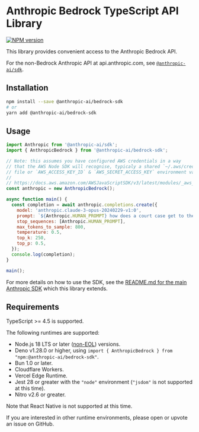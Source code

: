 # Anthropic Bedrock TypeScript API Library

[![NPM version](https://img.shields.io/npm/v/@anthropic-ai/bedrock-sdk.svg)](https://npmjs.org/package/@anthropic-ai/bedrock-sdk)

This library provides convenient access to the Anthropic Bedrock API.

For the non-Bedrock Anthropic API at api.anthropic.com, see [`@anthropic-ai/sdk`](https://github.com/anthropics/anthropic-sdk-typescript).

## Installation

```sh
npm install --save @anthropic-ai/bedrock-sdk
# or
yarn add @anthropic-ai/bedrock-sdk
```

## Usage

<!-- prettier-ignore -->
```js
import Anthropic from '@anthropic-ai/sdk';
import { AnthropicBedrock } from '@anthropic-ai/bedrock-sdk';

// Note: this assumes you have configured AWS credentials in a way
// that the AWS Node SDK will recognise, typicaly a shared `~/.aws/credentials`
// file or `AWS_ACCESS_KEY_ID` & `AWS_SECRET_ACCESS_KEY` environment variables.
//
// https://docs.aws.amazon.com/AWSJavaScriptSDK/v3/latest/modules/_aws_sdk_credential_provider_node.html
const anthropic = new AnthropicBedrock();

async function main() {
  const completion = await anthropic.completions.create({
    model: 'anthropic.claude-3-opus-20240229-v1:0',
    prompt: `${Anthropic.HUMAN_PROMPT} how does a court case get to the Supreme Court? ${Anthropic.AI_PROMPT}`,
    stop_sequences: [Anthropic.HUMAN_PROMPT],
    max_tokens_to_sample: 800,
    temperature: 0.5,
    top_k: 250,
    top_p: 0.5,
  });
  console.log(completion);
}

main();
```

For more details on how to use the SDK, see the [README.md for the main Anthropic SDK](https://github.com/anthropics/anthropic-sdk-typescript/tree/main#anthropic-typescript-api-library) which this library extends.

## Requirements

TypeScript >= 4.5 is supported.

The following runtimes are supported:

- Node.js 18 LTS or later ([non-EOL](https://endoflife.date/nodejs)) versions.
- Deno v1.28.0 or higher, using `import { AnthropicBedrock } from "npm:@anthropic-ai/bedrock-sdk"`.
- Bun 1.0 or later.
- Cloudflare Workers.
- Vercel Edge Runtime.
- Jest 28 or greater with the `"node"` environment (`"jsdom"` is not supported at this time).
- Nitro v2.6 or greater.

Note that React Native is not supported at this time.

If you are interested in other runtime environments, please open or upvote an issue on GitHub.
